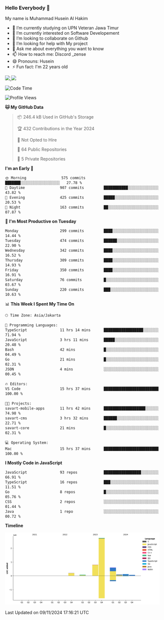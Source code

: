 ### Hello Everybody 👋

My name is Muhammad Husein Al Hakim

- 🔭 I’m currently studying on UPN Veteran Jawa Timur
- 🌱 I’m currently interested on Software Developement
- 👯 I’m looking to collaborate on Github
- 🤔 I’m looking for help with My project
- 💬 Ask me about everything you want to know
- 📫 How to reach me: Discord _zense
- 😄 Pronouns: Husein
- ⚡ Fun fact: I'm 22 years old

<p align="left">
<a href="https://github.com/huseinhq">
  <img height="180em" src="https://github-readme-stats-eight-theta.vercel.app/api?username=huseinhq&show_icons=true&theme=algolia&include_all_commits=true&count_private=true"/>
  <img height="180em" src="https://github-readme-stats-eight-theta.vercel.app/api/top-langs/?username=huseinhq&layout=compact&langs_count=8&theme=algolia"/>
</a>
</p>

<!--START_SECTION:waka-->
![Code Time](http://img.shields.io/badge/Code%20Time-1%2C581%20hrs%2046%20mins-blue)

![Profile Views](http://img.shields.io/badge/Profile%20Views-1-blue)

**🐱 My GitHub Data** 

> 📦 246.4 kB Used in GitHub's Storage 
 > 
> 🏆 432 Contributions in the Year 2024
 > 
> 🚫 Not Opted to Hire
 > 
> 📜 64 Public Repositories 
 > 
> 🔑 5 Private Repositories 
 > 
**I'm an Early 🐤** 

```text
🌞 Morning                575 commits         ███████░░░░░░░░░░░░░░░░░░   27.78 % 
🌆 Daytime                907 commits         ███████████░░░░░░░░░░░░░░   43.82 % 
🌃 Evening                425 commits         █████░░░░░░░░░░░░░░░░░░░░   20.53 % 
🌙 Night                  163 commits         ██░░░░░░░░░░░░░░░░░░░░░░░   07.87 % 
```
📅 **I'm Most Productive on Tuesday** 

```text
Monday                   299 commits         ████░░░░░░░░░░░░░░░░░░░░░   14.44 % 
Tuesday                  474 commits         ██████░░░░░░░░░░░░░░░░░░░   22.90 % 
Wednesday                342 commits         ████░░░░░░░░░░░░░░░░░░░░░   16.52 % 
Thursday                 309 commits         ████░░░░░░░░░░░░░░░░░░░░░   14.93 % 
Friday                   350 commits         ████░░░░░░░░░░░░░░░░░░░░░   16.91 % 
Saturday                 76 commits          █░░░░░░░░░░░░░░░░░░░░░░░░   03.67 % 
Sunday                   220 commits         ███░░░░░░░░░░░░░░░░░░░░░░   10.63 % 
```


📊 **This Week I Spent My Time On** 

```text
🕑︎ Time Zone: Asia/Jakarta

💬 Programming Languages: 
TypeScript               11 hrs 14 mins      ██████████████████░░░░░░░   71.94 % 
JavaScript               3 hrs 11 mins       █████░░░░░░░░░░░░░░░░░░░░   20.48 % 
Bash                     42 mins             █░░░░░░░░░░░░░░░░░░░░░░░░   04.49 % 
Go                       21 mins             █░░░░░░░░░░░░░░░░░░░░░░░░   02.31 % 
JSON                     4 mins              ░░░░░░░░░░░░░░░░░░░░░░░░░   00.45 % 

🔥 Editors: 
VS Code                  15 hrs 37 mins      █████████████████████████   100.00 % 

🐱‍💻 Projects: 
savart-mobile-apps       11 hrs 42 mins      ███████████████████░░░░░░   74.98 % 
savart-cms               3 hrs 32 mins       ██████░░░░░░░░░░░░░░░░░░░   22.71 % 
savart-core              21 mins             █░░░░░░░░░░░░░░░░░░░░░░░░   02.31 % 

💻 Operating System: 
Mac                      15 hrs 37 mins      █████████████████████████   100.00 % 
```

**I Mostly Code in JavaScript** 

```text
JavaScript               93 repos            █████████████████░░░░░░░░   66.91 % 
TypeScript               16 repos            ███░░░░░░░░░░░░░░░░░░░░░░   11.51 % 
Go                       8 repos             █░░░░░░░░░░░░░░░░░░░░░░░░   05.76 % 
CSS                      2 repos             ░░░░░░░░░░░░░░░░░░░░░░░░░   01.44 % 
Java                     1 repo              ░░░░░░░░░░░░░░░░░░░░░░░░░   00.72 % 
```



**Timeline**

![Lines of Code chart](https://raw.githubusercontent.com/HuseinHQ/HuseinHQ/main/assets/bar_graph.png)


 Last Updated on 09/11/2024 17:16:21 UTC
<!--END_SECTION:waka-->
